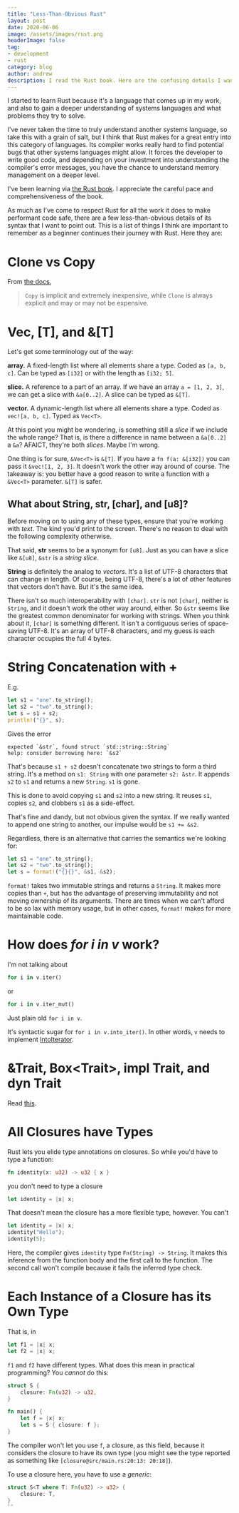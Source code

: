 ```yaml
---
title: "Less-Than-Obvious Rust"
layout: post
date: 2020-06-06
image: /assets/images/rust.png
headerImage: false
tag:
- development
- rust
category: blog
author: andrew
description: I read the Rust book. Here are the confusing details I want to remember.
---
```


I started to learn Rust because it's a language that comes up in my work, and also to
gain a deeper understanding of systems languages and what problems they try to
solve.

I've never taken the time to truly understand another systems language, so take
this with a grain of salt, but I think that Rust makes for a great entry into this
category of languages. Its compiler works really hard to find potential bugs that other
systems languages might allow. It forces the developer to write good code,
and depending on your investment into understanding the compiler's error messages, you
have the chance to understand memory management on a deeper level.

I've been learning via
[the Rust book](https://smile.amazon.com/Rust-Programming-Language-Covers-2018/dp/1718500440/ref=sr_1_2?dchild=1&keywords=rust+book&qid=1591471713&sr=8-2).
I appreciate the careful pace and comprehensiveness of the book.

As much as I've come to respect Rust for all the work it does to make performant code
safe, there are a few less-than-obvious details of its syntax that I want to point out.
This is a list of things I think are important to remember as a beginner continues their
journey with Rust. Here they are:


# Clone vs Copy
From [the docs](https://doc.rust-lang.org/std/clone/trait.Clone.html#:~:text=Differs%20from%20Copy%20in%20that,Clone%20and%20run%20arbitrary%20code.),
> `Copy` is implicit and extremely inexpensive, while `Clone` is always explicit and may or may not be expensive.


# Vec<T>, [T], and &[T]
Let's get some terminology out of the way:

**array.** A fixed-length list where all elements share a type. Coded as `[a, b, c]`. Can be typed as `[i32]` or with the
length as `[i32; 5]`.

**slice.** A reference to a part of an array. If we have an array `a = [1, 2, 3]`, we can get a slice with `&a[0..2]`. A
slice can be typed as `&[T]`.

**vector.** A dynamic-length list where all elements share a type. Coded as `vec![a, b, c]`. Typed as `Vec<T>`.

At this point you might be wondering, is something still a *slice* if we include the whole range? That is, is there a
difference in name between a `&a[0..2]` a `&a`? AFAICT, they're both *slices*. Maybe I'm wrong.

One thing is for sure, `&Vec<T>` is `&[T]`. If you have a `fn f(a: &[i32])` you can pass it `&vec![1, 2, 3]`. It
doesn't work the other way around of course. The takeaway is: you better have a good reason to write a function with a
`&Vec<T>` parameter. `&[T]` is safer.

## What about String, str, [char], and [u8]?
Before moving on to using any of these types, ensure that you're working with *text*. The kind you'd print to the screen.
There's no reason to deal with the following complexity otherwise.

That said, **str** seems to be a synonym for `[u8]`. Just as you can have a slice like `&[u8]`, `&str` is a *string slice*.

**String** is definitely the analog to *vectors*. It's a list of UTF-8 characters that can change in length. Of course, being
UTF-8, there's a lot of other features that vectors don't have. But it's the same idea.

There isn't so much interoperability with `[char]`. `str` is not `[char]`, neither is
`String`, and it doesn't work the other way around, either. So `&str` seems like the
greatest common denominator for working with strings. When you think about it, `[char]`
is something different. It isn't a contiguous series of space-saving UTF-8. It's an
array of UTF-8 characters, and my guess is each character occupies the full 4 bytes.


# String Concatenation with +
E.g.
```rust
let s1 = "one".to_string();
let s2 = "two".to_string();
let s = s1 + s2;
println!("{}", s);
```

Gives the error
```
expected `&str`, found struct `std::string::String`
help: consider borrowing here: `&s2`
```

That's because `s1 + s2` doesn't concatenate two strings to form a third string. It's a
method on `s1: String` with one parameter `s2: &str`. It appends `s2` to `s1` and returns
a new `String`. `s1` is gone.

This is done to avoid copying `s1` and `s2` into a new string. It reuses `s1`, copies
`s2`, and clobbers `s1` as a side-effect.

That's fine and dandy, but not obvious given the syntax. If we really wanted to append
one string to another, our impulse would be `s1 += &s2`.

Regardless, there is an alternative that carries the semantics we're looking for:
```rust
let s1 = "one".to_string();
let s2 = "two".to_string();
let s = format!("{}{}", &s1, &s2);
```

`format!` takes two immutable strings and returns a `String`. It makes more copies than
`+`, but has the advantage of preserving immutability and not moving ownership of its
arguments. There are times when we can't afford to be so lax with memory usage, but in
other cases, `format!` makes for more maintainable code.


# How does *for i in v* work?
I'm not talking about
```rust
for i in v.iter()
```

or
```rust
for i in v.iter_mut()
```

Just plain old `for i in v`.

It's syntactic sugar for `for i in v.into_iter()`. In other words, `v` needs to implement
[IntoIterator](https://doc.rust-lang.org/std/iter/trait.IntoIterator.html).


# &Trait, Box&lt;Trait&gt;, impl Trait, and dyn Trait

Read [this](https://joshleeb.com/posts/rust-traits-and-trait-objects/).


# All Closures have Types

Rust lets you elide type annotations on closures. So while you'd have to type a function:
```rust
fn identity(x: u32) -> u32 { x }
```
you don't need to type a closure
```rust
let identity = |x| x;
```
That doesn't mean the closure has a more flexible type, however. You can't
```rust
let identity = |x| x;
identity("Hello");
identity(5);
```
Here, the compiler gives `identity` type `Fn(String) -> String`. It makes this inference from the function body and the
first call to the function. The second call won't compile because it fails the inferred type check.


# Each Instance of a Closure has its Own Type
That is, in
```rust
let f1 = |x| x;
let f2 = |x| x;
```
`f1` and `f2` have different types. What does this mean in practical programming? You *cannot* do this:
```rust
struct S {
    closure: Fn(u32) -> u32,
}

fn main() {
    let f = |x| x;
    let s = S { closure: f };
}
```
The compiler won't let you use `f`, a closure, as this field, because it considers the closure to have its own type
(you might see the type reported as something like `[closure@src/main.rs:20:13: 20:18]`).

To use a closure here, you have to use a _generic_:
```rust
struct S<T where T: Fn(u32) -> u32> {
    closure: T,
}
``
